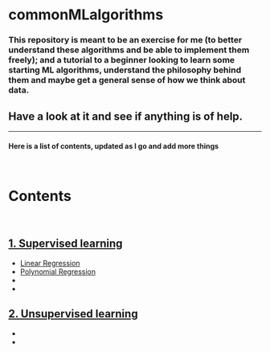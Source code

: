 # commonMLalgorithms
### This repository is meant to be an exercise for me (to better understand these algorithms and be able to implement them freely); and a tutorial to a beginner looking to learn some starting ML algorithms, understand the philosophy behind them and maybe get a general sense of how we think about data.
## Have a look at it and see if anything is of help.  
***
#### Here is a list of contents, updated as I go and add more things
<br>

# Contents
<br>  

## [1. Supervised learning](supervisedLearning/)
- [Linear Regression](supervisedLearning/linearRegression.ipynb)
- [Polynomial Regression](supervisedLearning/polynomialRegression.ipynb)
- 
- 
## [2. Unsupervised learning](unsupervisedLearning/)
- 
- 

